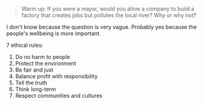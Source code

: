> Warm up:
> If you were a mayor, would you allow a company to build a factory that creates jobs but pollutes the local river? Why or why not?

I don't know because the question is very vague. Probably yes because the people's wellbeing is more important.

7 ethical rules:
1. Do no harm to people
2. Protect the environment
3. Be fair and just
4. Balance profit with responsibility
5. Tell the truth
6. Think long-term
7. Respect communities and cultures
<!--stackedit_data:
eyJoaXN0b3J5IjpbMjU3NzQwNDU1LDIwMTQ4ODgwMzMsMjU5OD
I1MjEzXX0=
-->